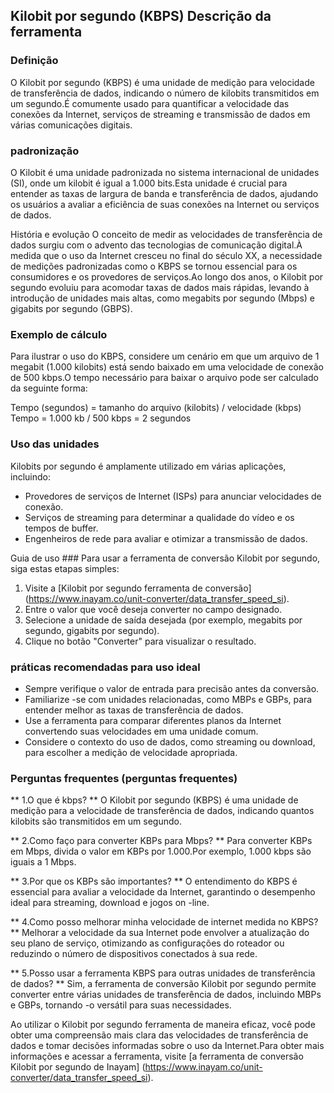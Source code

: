 ## Kilobit por segundo (KBPS) Descrição da ferramenta

### Definição
O Kilobit por segundo (KBPS) é uma unidade de medição para velocidade de transferência de dados, indicando o número de kilobits transmitidos em um segundo.É comumente usado para quantificar a velocidade das conexões da Internet, serviços de streaming e transmissão de dados em várias comunicações digitais.

### padronização
O Kilobit é uma unidade padronizada no sistema internacional de unidades (SI), onde um kilobit é igual a 1.000 bits.Esta unidade é crucial para entender as taxas de largura de banda e transferência de dados, ajudando os usuários a avaliar a eficiência de suas conexões na Internet ou serviços de dados.

História e evolução
O conceito de medir as velocidades de transferência de dados surgiu com o advento das tecnologias de comunicação digital.À medida que o uso da Internet cresceu no final do século XX, a necessidade de medições padronizadas como o KBPS se tornou essencial para os consumidores e os provedores de serviços.Ao longo dos anos, o Kilobit por segundo evoluiu para acomodar taxas de dados mais rápidas, levando à introdução de unidades mais altas, como megabits por segundo (Mbps) e gigabits por segundo (GBPS).

### Exemplo de cálculo
Para ilustrar o uso do KBPS, considere um cenário em que um arquivo de 1 megabit (1.000 kilobits) está sendo baixado em uma velocidade de conexão de 500 kbps.O tempo necessário para baixar o arquivo pode ser calculado da seguinte forma:

Tempo (segundos) = tamanho do arquivo (kilobits) / velocidade (kbps)
Tempo = 1.000 kb / 500 kbps = 2 segundos

### Uso das unidades
Kilobits por segundo é amplamente utilizado em várias aplicações, incluindo:
- Provedores de serviços de Internet (ISPs) para anunciar velocidades de conexão.
- Serviços de streaming para determinar a qualidade do vídeo e os tempos de buffer.
- Engenheiros de rede para avaliar e otimizar a transmissão de dados.

Guia de uso ###
Para usar a ferramenta de conversão Kilobit por segundo, siga estas etapas simples:
1. Visite a [Kilobit por segundo ferramenta de conversão] (https://www.inayam.co/unit-converter/data_transfer_speed_si).
2. Entre o valor que você deseja converter no campo designado.
3. Selecione a unidade de saída desejada (por exemplo, megabits por segundo, gigabits por segundo).
4. Clique no botão "Converter" para visualizar o resultado.

### práticas recomendadas para uso ideal
- Sempre verifique o valor de entrada para precisão antes da conversão.
- Familiarize -se com unidades relacionadas, como MBPs e GBPs, para entender melhor as taxas de transferência de dados.
- Use a ferramenta para comparar diferentes planos da Internet convertendo suas velocidades em uma unidade comum.
- Considere o contexto do uso de dados, como streaming ou download, para escolher a medição de velocidade apropriada.

### Perguntas frequentes (perguntas frequentes)

** 1.O que é kbps? **
O Kilobit por segundo (KBPS) é uma unidade de medição para a velocidade de transferência de dados, indicando quantos kilobits são transmitidos em um segundo.

** 2.Como faço para converter KBPs para Mbps? **
Para converter KBPs em Mbps, divida o valor em KBPs por 1.000.Por exemplo, 1.000 kbps são iguais a 1 Mbps.

** 3.Por que os KBPs são importantes? **
O entendimento do KBPS é essencial para avaliar a velocidade da Internet, garantindo o desempenho ideal para streaming, download e jogos on -line.

** 4.Como posso melhorar minha velocidade de internet medida no KBPS? **
Melhorar a velocidade da sua Internet pode envolver a atualização do seu plano de serviço, otimizando as configurações do roteador ou reduzindo o número de dispositivos conectados à sua rede.

** 5.Posso usar a ferramenta KBPS para outras unidades de transferência de dados? **
Sim, a ferramenta de conversão Kilobit por segundo permite converter entre várias unidades de transferência de dados, incluindo MBPs e GBPs, tornando -o versátil para suas necessidades.

Ao utilizar o Kilobit por segundo ferramenta de maneira eficaz, você pode obter uma compreensão mais clara das velocidades de transferência de dados e tomar decisões informadas sobre o uso da Internet.Para obter mais informações e acessar a ferramenta, visite [a ferramenta de conversão Kilobit por segundo de Inayam] (https://www.inayam.co/unit-converter/data_transfer_speed_si).